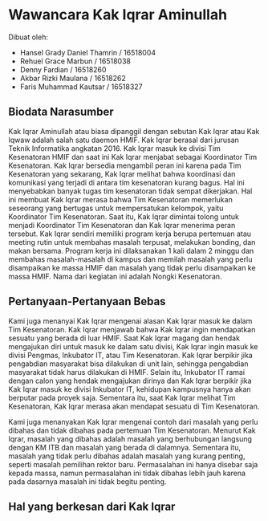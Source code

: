 # Wawancara Kak Iqrar Aminullah

Dibuat oleh:
- Hansel Grady Daniel Thamrin / 16518004
- Rehuel Grace Marbun / 16518038
- Denny Fardian / 16518260
- Akbar Rizki Maulana / 16518262
- Faris Muhammad Kautsar / 16518327

## Biodata Narasumber
  Kak Iqrar Aminullah atau biasa dipanggil dengan sebutan Kak Iqrar atau Kak Iqwaw adalah salah satu daemon HMIF. Kak Iqrar berasal dari jurusan Teknik Informatika angkatan 2016. Kak Iqrar masuk ke divisi Tim Kesenatoran HMIF dan saat ini Kak Iqrar menjabat sebagai Koordinator Tim Kesenatoran. Kak Iqrar bersedia mengambil peran ini karena pada Tim Kesenatoran yang sekarang, Kak Iqrar melihat bahwa koordinasi dan komunikasi yang terjadi di antara tim kesenatoran kurang bagus. Hal ini menyebabkan banyak tugas tim kesenatoran tidak sempat dikerjakan. Hal ini membuat Kak Iqrar merasa bahwa Tim Kesenatoran memerlukan seseorang yang bertugas untuk mempersatukan kelompok, yaitu Koordinator Tim Kesenatoran. Saat itu, Kak Iqrar dimintai tolong untuk menjadi Koordinator Tim Kesenatoran dan Kak Iqrar menerima peran tersebut. Kak Iqrar sendiri memiliki program kerja berupa pertemuan atau meeting rutin untuk membahas masalah terpusat, melakukan bonding, dan makan bersama. Program kerja ini dilaksanakan 1 kali dalam 2 minggu dan membahas masalah-masalah di kampus dan memilah masalah yang perlu disampaikan ke massa HMIF dan masalah yang tidak perlu disampaikan ke massa HMIF. Nama dari kegiatan ini adalah Nongki Kesenatoran.

## Pertanyaan-Pertanyaan Bebas
  Kami juga menanyai Kak Iqrar mengenai alasan Kak Iqrar masuk ke dalam Tim Kesenatoran. Kak Iqrar menjawab bahwa Kak Iqrar ingin mendapatkan sesuatu yang berada di luar HMIF. Saat Kak Iqrar magang dan hendak mengajukan diri untuk masuk ke dalam satu divisi, Kak Iqrar ingin masuk ke divisi Pengmas, Inkubator IT, atau Tim Kesenatoran. Kak Iqrar berpikir jika pengabdian masyarakat bisa dilakukan di unit lain, sehingga pengabdian masyarakat tidak harus dilakukan di HMIF. Selain itu, Inkubator IT ramai dengan calon yang hendak mengajukan dirinya dan Kak Iqrar berpikir jika Kak Iqrar masuk ke divisi Inkubator IT, kehidupan kampusnya hanya akan berputar pada proyek saja. Sementara itu, saat Kak Iqrar melihat Tim Kesenatoran, Kak Iqrar merasa akan mendapat sesuatu di Tim Kesenatoran.
  
  Kami juga menanyakan Kak Iqrar mengenai contoh dari masalah yang perlu dibahas dan tidak dibahas pada pertemuan Tim Kesenatoran. Menurut Kak Iqrar, masalah yang dibahas adalah masalah yang berhubungan langsung dengan KM ITB dan masalah yang berada di dalamnya. Sementara itu, masalah yang tidak perlu dibahas adalah masalah yang kurang penting, seperti masalah pemilihan rektor baru. Permasalahan ini hanya disebar saja kepada massa, namun permasalahan ini tidak dibahas lebih jauh karena pada dasarnya masalah ini tidak begitu penting.

## Hal yang berkesan dari Kak Iqrar
